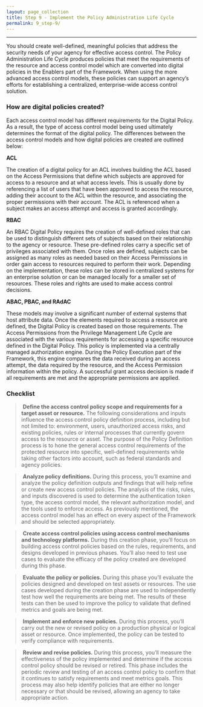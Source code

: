 ```yaml
---
layout: page_collection
title: Step 9 - Implement the Policy Administration Life Cycle
permalink: 9_step-9/
---
```

<script>
$(function() {
  $( "#accordion" ).accordion({
    heightStyle: "content",
    collapsible: "true",
    active: "false"
  });
});
</script>

<script src="https://use.fontawesome.com/e20c671b68.js"></script>
---------------------------------------------------------

You should create well-defined, meaningful policies that address the security needs of your agency for effective access control. The Policy Administration Life Cycle produces policies that meet the requirements of the resource and access control model which are converted into digital policies in the Enablers part of the Framework. When using the more advanced access control models, these policies can support an agency’s efforts for establishing a centralized, enterprise-wide access control solution.

<h3><span>How are digital policies created?</span></h3>
<p><span>Each access control model has different requirements for the Digital Policy. As a result, the type of access control model being used ultimately determines the format of the digital policy. The differences between the access control models and how digital policies are created are outlined below:<span><p>

<strong><span>ACL</span></strong><p><span>The creation of a digital policy for an ACL involves building the ACL based on the Access Permissions that define which subjects are approved for access to a resource and at what access levels. This is usually done by referencing a list of users that have been approved to access the resource, adding their account to the ACL within the resource, and associating the proper permissions with their account. The ACL is referenced when a subject makes an access attempt and access is granted accordingly.</span></p>

<strong><span>RBAC</span></strong><p><span>An RBAC Digital Policy requires the creation of well-defined roles that can be used to distinguish different sets of subjects based on their relationship to the agency or resource. These pre-defined roles carry a specific set of privileges associated with them. Once roles are defined, subjects can be assigned as many roles as needed based on their Access Permissions in order gain access to resources required to perform their work. Depending on the implementation, these roles can be stored in centralized systems for an enterprise solution or can be managed locally for a smaller set of resources. These roles and rights are used to make access control decisions.</span></p>

<strong><span>ABAC, PBAC, and RAdAC</span></strong><p><span>These models may involve a significant number of external systems that host attribute data. Once the elements required to access a resource are defined, the Digital Policy is created based on those requirements. The Access Permissions from the Privilege Management Life Cycle are associated with the various requirements for accessing a specific resource defined in the Digital Policy. This policy is implemented via a centrally managed authorization engine. During the Policy Execution part of the Framework, this engine compares the data received during an access attempt, the data required by the resource, and the Access Permission information within the policy. A successful grant access decision is made if all requirements are met and the appropriate permissions are applied.</span></p>

<div>

### Checklist

> <i class="fa fa-check-square-o"></i> &nbsp;**Define the access control policy scope and requirements for a target asset or resource.** The following considerations and inputs influence the access control policy definition process, including but not limited to: environment, users, unauthorized access risks, and existing policies, rules or internal processes that currently govern access to the resource or asset. The purpose of the Policy Definition process is to hone the general access control requirements of the protected resource into specific, well-defined requirements while taking other factors into account, such as federal standards and agency policies.

> <i class="fa fa-check-square-o"></i> &nbsp;**Analyze policy definitions.** During this process, you’ll examine and analyze the policy definition outputs and findings that will help refine or create new access control policies. The analysis of the risks, rules, and inputs discovered is used to determine the authentication token type, the access control model, the relevant authorization model, and the tools used to enforce access. As previously mentioned, the access control model has an effect on every aspect of the Framework and should be selected appropriately. 

> <i class="fa fa-check-square-o"></i> &nbsp;**Create access control policies using access control mechanisms and technology platforms.** During this creation phase, you’ll focus on building access control policies based on the rules, requirements, and designs developed in previous phases. You’ll also need to test use cases to evaluate the efficacy of the policy created are developed during this phase.

> <i class="fa fa-check-square-o"></i> &nbsp;**Evaluate the policy or policies.** During this phase you’ll evaluate the policies designed and developed on test assets or resources. The use cases developed during the creation phase are used to independently test how well the requirements are being met. The results of these tests can then be used to improve the policy to validate that defined metrics and goals are being met.

> <i class="fa fa-check-square-o"></i> &nbsp;**Implement and enforce new policies.** During this process, you’ll carry out the new or revised policy on a production physical or logical asset or resource.  Once implemented, the policy can be tested to verify compliance with requirements.

> <i class="fa fa-check-square-o"></i> &nbsp;**Review and revise policies.** During this process, you’ll measure the effectiveness of the policy implemented and determine if the access control policy should be revised or retired. This phase includes the periodic review and testing of an access control policy to confirm that it continues to satisfy requirements and meet metrics goals. This process may also help identify policies that are either no longer necessary or that should be revised, allowing an agency to take appropriate action.
